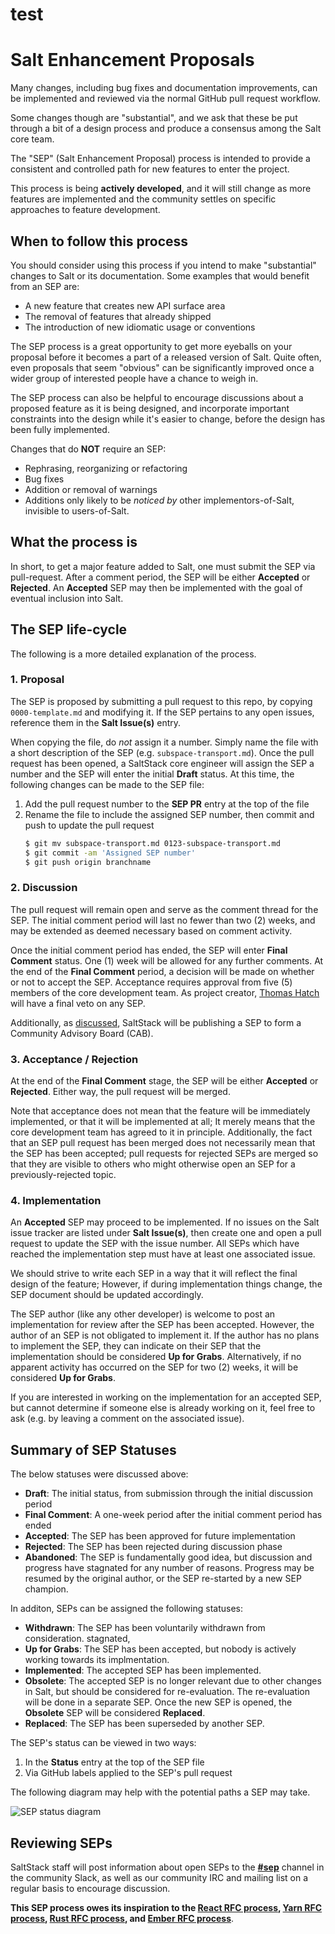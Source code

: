 # test
# Salt Enhancement Proposals

Many changes, including bug fixes and documentation improvements, can be
implemented and reviewed via the normal GitHub pull request workflow.

Some changes though are "substantial", and we ask that these be put through a
bit of a design process and produce a consensus among the Salt core team.

The "SEP" (Salt Enhancement Proposal) process is intended to provide a
consistent and controlled path for new features to enter the project.

This process is being **actively developed**, and it will still change as more
features are implemented and the community settles on specific approaches to
feature development.

## When to follow this process

You should consider using this process if you intend to make "substantial"
changes to Salt or its documentation. Some examples that would benefit from an
SEP are:

   - A new feature that creates new API surface area
   - The removal of features that already shipped
   - The introduction of new idiomatic usage or conventions

The SEP process is a great opportunity to get more eyeballs on your proposal
before it becomes a part of a released version of Salt. Quite often, even
proposals that seem "obvious" can be significantly improved once a wider group
of interested people have a chance to weigh in.

The SEP process can also be helpful to encourage discussions about a proposed
feature as it is being designed, and incorporate important constraints into the
design while it's easier to change, before the design has been fully
implemented.

Changes that do **NOT** require an SEP:

  - Rephrasing, reorganizing or refactoring
  - Bug fixes
  - Addition or removal of warnings
  - Additions only likely to be _noticed by_ other implementors-of-Salt,
    invisible to users-of-Salt.

## What the process is

In short, to get a major feature added to Salt, one must submit the SEP via
pull-request. After a comment period, the SEP will be either **Accepted** or
**Rejected**. An **Accepted** SEP may then be implemented with the goal of
eventual inclusion into Salt.

## The SEP life-cycle
The following is a more detailed explanation of the process.

### 1. Proposal
The SEP is proposed by submitting a pull request to this repo, by copying
`0000-template.md` and modifying it. If the SEP pertains to any open issues,
reference them in the **Salt Issue(s)** entry.

When copying the file, do _not_ assign it a number. Simply name the file with a
short description of the SEP (e.g. `subspace-transport.md`). Once the pull
request has been opened, a SaltStack core engineer will assign the SEP a number
and the SEP will enter the initial **Draft** status. At this time, the
following changes can be made to the SEP file:

1. Add the pull request number to the **SEP PR** entry at the top of the file
2. Rename the file to include the assigned SEP number, then commit and push to
   update the pull request
    ```bash
    $ git mv subspace-transport.md 0123-subspace-transport.md
    $ git commit -am 'Assigned SEP number'
    $ git push origin branchname
    ```

### 2. Discussion
The pull request will remain open and serve as the comment thread for the SEP.
The initial comment period will last no fewer than two (2) weeks, and may be
extended as deemed necessary based on comment activity.

Once the initial comment period has ended, the SEP will enter **Final Comment**
status. One (1) week will be allowed for any further comments. At the end of
the **Final Comment** period, a decision will be made on whether or not to
accept the SEP. Acceptance requires approval from five (5) members of the core
development team. As project creator, [Thomas
Hatch](https://github.com/thatch45) will have a final veto on any SEP.

Additionally, as
[discussed](https://github.com/saltstack/salt-enhancement-proposals/pull/1#issuecomment-468823572), SaltStack will be publishing a SEP to form a Community Advisory Board (CAB).

### 3. Acceptance / Rejection
At the end of the **Final Comment** stage, the SEP will be either **Accepted**
or **Rejected**. Either way, the pull request will be merged.

Note that acceptance does not mean that the feature will be immediately
implemented, or that it will be implemented at all; It merely means that the
core development team has agreed to it in principle. Additionally, the fact
that an SEP pull request has been merged does not necessarily mean that the SEP
has been accepted; pull requests for rejected SEPs are merged so that they are
visible to others who might otherwise open an SEP for a previously-rejected
topic.

### 4. Implementation
An **Accepted** SEP may proceed to be implemented. If no issues on the Salt
issue tracker are listed under **Salt Issue(s)**, then create one and open a
pull request to update the SEP with the issue number. All SEPs which have
reached the implementation step must have at least one associated issue.

We should strive to write each SEP in a way that it will reflect the final
design of the feature; However, if during implementation things change, the SEP
document should be updated accordingly.

The SEP author (like any other developer) is welcome to post an implementation
for review after the SEP has been accepted. However, the author of an SEP is
not obligated to implement it. If the author has no plans to implement the SEP,
they can indicate on their SEP that the implementation should be considered
**Up for Grabs**. Alternatively, if no apparent activity has occurred on the
SEP for two (2) weeks, it will be considered **Up for Grabs**.

If you are interested in working on the implementation for an accepted SEP, but
cannot determine if someone else is already working on it, feel free to ask
(e.g. by leaving a comment on the associated issue).

## Summary of SEP Statuses
The below statuses were discussed above:
- **Draft**: The initial status, from submission through the initial discussion
  period
- **Final Comment**: A one-week period after the initial comment period has
  ended
- **Accepted**: The SEP has been approved for future implementation
- **Rejected**: The SEP has been rejected during discussion phase
- **Abandoned**: The SEP is fundamentally good idea, but discussion and
  progress have stagnated for any number of reasons. Progress may be resumed by
  the original author, or the SEP re-started by a new SEP champion.

In additon, SEPs can be assigned the following statuses:
- **Withdrawn**: The SEP has been voluntarily withdrawn from consideration.
  stagnated, 
- **Up for Grabs**: The SEP has been accepted, but nobody is actively working
  towards its implmentation.
- **Implemented**: The accepted SEP has been implemented.
- **Obsolete**: The accepted SEP is no longer relevant due to other changes in
  Salt, but should be considered for re-evaluation. The re-evaluation will be
  done in a separate SEP. Once the new SEP is opened, the **Obsolete** SEP will
  be considered **Replaced**.
- **Replaced**: The SEP has been superseded by another SEP.

The SEP's status can be viewed in two ways:

1. In the **Status** entry at the top of the SEP file
2. Via GitHub labels applied to the SEP's pull request

The following diagram may help with the potential paths a SEP may take.

![SEP status diagram](diagrams/SEP%20Statuses.svg)

## Reviewing SEPs
SaltStack staff will post information about open SEPs to the
**[#sep](https://saltstackcommunity.slack.com/messages/CGQ5Q6W5A/convo/C7K04SEJC-1552938425.137500/)** channel
in the community Slack, as well as our community IRC and mailing list on a
regular basis to encourage discussion.

**This SEP process owes its inspiration to the [React RFC process], [Yarn RFC
process], [Rust RFC process], and [Ember RFC process]**.

[React RFC process]: https://github.com/reactjs/rfcs
[Yarn RFC process]: https://github.com/yarnpkg/rfcs
[Rust RFC process]: https://github.com/rust-lang/rfcs
[Ember RFC process]: https://github.com/emberjs/rfcs
